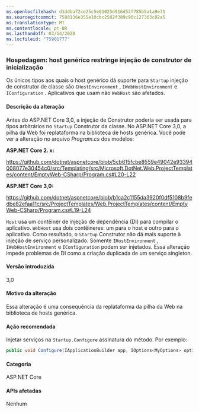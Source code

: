```yaml
---
ms.openlocfilehash: d1ddba72ce25c5e01025d916d52f785b5a1a9e71
ms.sourcegitcommit: 7588136e355e10cbc2582f389c90c127363c02a5
ms.translationtype: MT
ms.contentlocale: pt-BR
ms.lasthandoff: 03/14/2020
ms.locfileid: "75901777"
---
```

### <a name="hosting-generic-host-restricts-startup-constructor-injection"></a>Hospedagem: host genérico restringe injeção de construtor de inicialização

Os únicos tipos aos quais o host genérico dá suporte para `Startup` injeção de construtor de classe são `IHostEnvironment` , `IWebHostEnvironment` e `IConfiguration` . Aplicativos que usam não `WebHost` são afetados.

#### <a name="change-description"></a>Descrição da alteração

Antes do ASP.NET Core 3,0, a injeção de Construtor poderia ser usada para tipos arbitrários no `Startup` Construtor da classe. No ASP.NET Core 3,0, a pilha da Web foi replataforma na biblioteca de hosts genérica. Você pode ver a alteração no arquivo *Program.cs* dos modelos:

**ASP.NET Core 2. x:**

<https://github.com/dotnet/aspnetcore/blob/5cb615fcbe8559e49042e93394008077e30454c0/src/Templating/src/Microsoft.DotNet.Web.ProjectTemplates/content/EmptyWeb-CSharp/Program.cs#L20-L22>

**ASP.NET Core 3,0:**

<https://github.com/dotnet/aspnetcore/blob/b1ca2c1155da3920f0df5108b9fedbe82efaa11c/src/ProjectTemplates/Web.ProjectTemplates/content/EmptyWeb-CSharp/Program.cs#L19-L24>

`Host` usa um contêiner de injeção de dependência (DI) para compilar o aplicativo. `WebHost` usa dois contêineres: um para o host e outro para o aplicativo. Como resultado, o `Startup` Construtor não dá mais suporte à injeção de serviço personalizado. Somente `IHostEnvironment` , `IWebHostEnvironment` e `IConfiguration` podem ser injetados. Essa alteração impede problemas de DI como a criação duplicada de um serviço singleton.

#### <a name="version-introduced"></a>Versão introduzida

3,0

#### <a name="reason-for-change"></a>Motivo da alteração

Essa alteração é uma consequência da replataforma da pilha da Web na biblioteca de hosts genérica.

#### <a name="recommended-action"></a>Ação recomendada

Injetar serviços na `Startup.Configure` assinatura do método. Por exemplo:

```csharp
public void Configure(IApplicationBuilder app, IOptions<MyOptions> options)
```

#### <a name="category"></a>Categoria

ASP.NET Core

#### <a name="affected-apis"></a>APIs afetadas

Nenhum

<!-- 

#### Affected APIs

Not detectable via API analysis

-->
